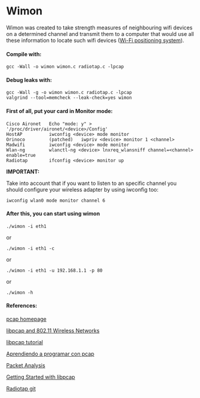 # Wimon

Wimon was created to take strength measures of neighbouring wifi devices on a determined channel and transmit them to a computer that would use all these information to locate such wifi devices ([Wi-Fi positioning system](https://en.wikipedia.org/wiki/Wi-Fi_positioning_system)).

#### Compile with:

	gcc -Wall -o wimon wimon.c radiotap.c -lpcap

#### Debug leaks with:

	gcc -Wall -g -o wimon wimon.c radiotap.c -lpcap
	valgrind --tool=memcheck --leak-check=yes wimon

#### First of all, put your card in Monitor mode:

	Cisco Aironet	Echo "mode: y" > '/proc/driver/aironet/<device>/Config'
	HostAP			iwconfig <device> mode monitor
	Orinoco 		(patched)	iwpriv <device> monitor 1 <channel>
	Madwifi			iwconfig <device> mode monitor
	Wlan-ng			wlanctl-ng <device> lnxreq_wlansniff channel=<channel> enable=true
	Radiotap		ifconfig <device> monitor up

**IMPORTANT:**

 Take into account that if you want to listen to an specific channel you should configure your wireless adapter by using iwconfig too:

	iwconfig wlan0 mode monitor channel 6


#### After this, you can start using wimon

	./wimon -i eth1

or

	./wimon -i eth1 -c

or

	./wimon -i eth1 -u 192.168.1.1 -p 80

or

	./wimon -h


#### References:


[pcap homepage](http://www.tcpdump.org/pcap.html)
	
[libpcap and 802.11 Wireless Networks](http://books.gigatux.nl/mirror/networksecuritytools/0596007949/networkst-CHP-10-SECT-3.html)
	
[libpcap tutorial](http://homes.di.unimi.it/~gfp/SiRe/2002-03/progetti/libpcap-tutorial.html)
	
[Aprendiendo a programar con pcap](http://www.e-ghost.deusto.es/docs/2005/conferencias/pcap.pdf)
	
[Packet Analysis](http://yuba.stanford.edu/~casado/pcap/section4.html)
	
[Getting Started with libpcap](http://books.gigatux.nl/mirror/networksecuritytools/0596007949/networkst-CHP-10-SECT-2.html)
	
[Radiotap git](http://git.sipsolutions.net/?p=radiotap.git;a=tree;h=refs/heads/master;hb=refs/heads/master)
